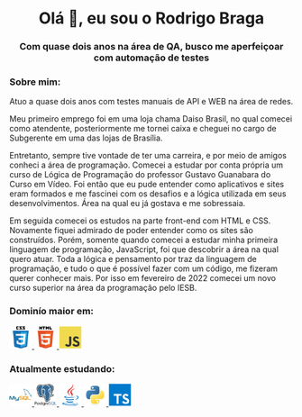<h1 align="center">Olá 👋, eu sou o Rodrigo Braga</h1>
<h3 align="center">Com quase dois anos na área de QA, busco me aperfeiçoar com automação de testes</h3>

<h3 align="left">Sobre mim:</h3>
<p align="left">
Atuo a quase dois anos com testes manuais de API e WEB na área de redes.


Meu primeiro emprego foi em uma loja chama Daiso Brasil, no qual comecei como atendente, posteriormente me tornei caixa e cheguei no cargo de Subgerente em uma das lojas de Brasília.

Entretanto, sempre tive vontade de ter uma carreira, e por meio de amigos conheci a área de programação.
Comecei a estudar por conta própria um curso de Lógica de Programação do professor Gustavo Guanabara do Curso em Vídeo. Foi então que eu pude entender como aplicativos e sites eram formados e me fascinei com os desafios e a lógica utilizada em seus desenvolvimentos. Área na qual eu já gostava e me sobressaia.

Em seguida comecei os estudos na parte front-end com HTML e CSS. Novamente fiquei admirado de poder entender como os sites são construídos. 
Porém, somente quando comecei a estudar minha primeira linguagem de programação, JavaScript, foi que descobrir a área na qual quero atuar. 
Toda a lógica e pensamento por traz da linguagem de programação, e tudo o que é possível fazer com um código, me fizeram querer conhecer mais.
Por isso em fevereiro de 2022 comecei um novo curso superior na área da programação pelo IESB.
</p>

<h3 align="left">Dominío maior em:</h3>
<p align="left"> <a href="https://www.w3schools.com/css/" target="_blank" rel="noreferrer"> <img src="https://raw.githubusercontent.com/devicons/devicon/master/icons/css3/css3-original-wordmark.svg" alt="css3" width="40" height="40"/> </a> <a href="https://www.w3.org/html/" target="_blank" rel="noreferrer"> <img src="https://raw.githubusercontent.com/devicons/devicon/master/icons/html5/html5-original-wordmark.svg" alt="html5" width="40" height="40"/> </a>   <a href="https://developer.mozilla.org/en-US/docs/Web/JavaScript" target="_blank" rel="noreferrer"> <img src="https://raw.githubusercontent.com/devicons/devicon/master/icons/javascript/javascript-original.svg" alt="javascript" width="40" height="40"/> </a>


<h3 align="left">Atualmente estudando:</h3>
 <a href="https://www.mysql.com/" target="_blank" rel="noreferrer"> <img src="https://raw.githubusercontent.com/devicons/devicon/master/icons/mysql/mysql-original-wordmark.svg" alt="mysql" width="40" height="40"/> </a> <a href="https://www.postgresql.org" target="_blank" rel="noreferrer"> <img src="https://raw.githubusercontent.com/devicons/devicon/master/icons/postgresql/postgresql-original-wordmark.svg" alt="postgresql" width="40" height="40"/> </a>  <a href="https://www.java.com" target="_blank" rel="noreferrer"> <img src="https://raw.githubusercontent.com/devicons/devicon/master/icons/java/java-original.svg" alt="java" width="40" height="40"/> </a><a href="https://www.python.org" target="_blank" rel="noreferrer"> <img src="https://raw.githubusercontent.com/devicons/devicon/master/icons/python/python-original.svg" alt="python" width="40" height="40"/> </a> <a href="https://www.typescriptlang.org/" target="_blank" rel="noreferrer"> <img src="https://raw.githubusercontent.com/devicons/devicon/master/icons/typescript/typescript-original.svg" alt="typescript" width="40" height="40"/> </a> </p>
